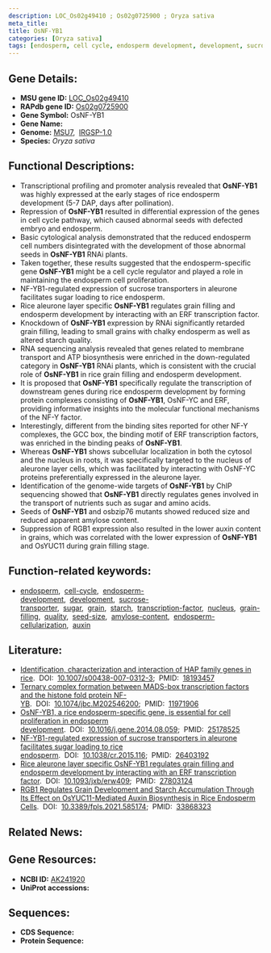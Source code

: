 ```yaml
---
description: LOC_Os02g49410 ; Os02g0725900 ; Oryza sativa
meta_title:
title: OsNF-YB1
categories: [Oryza sativa]
tags: [endosperm, cell cycle, endosperm development, development, sucrose transporter, sugar, grain, starch, transcription factor, nucleus, grain filling, quality, seed size, amylose content, endosperm cellularization, auxin]
---
```


## Gene Details:
- **MSU gene ID:** [LOC_Os02g49410](http://rice.uga.edu/cgi-bin/ORF_infopage.cgi?orf=LOC_Os02g49410)  
- **RAPdb gene ID:** [Os02g0725900](https://rapdb.dna.affrc.go.jp/locus/?name=Os02g0725900)  
- **Gene Symbol:** OsNF-YB1
- **Gene Name:**
- **Genome:**  [MSU7](http://rice.uga.edu/),&nbsp;&nbsp;[IRGSP-1.0](https://rapdb.dna.affrc.go.jp/download/irgsp1.html)
- **Species:** *Oryza sativa*

## Functional Descriptions:
   - Transcriptional profiling and promoter analysis revealed that **OsNF-YB1** was highly expressed at the early stages of rice endosperm development (5-7 DAP, days after pollination).
   - Repression of **OsNF-YB1** resulted in differential expression of the genes in cell cycle pathway, which caused abnormal seeds with defected embryo and endosperm.
   - Basic cytological analysis demonstrated that the reduced endosperm cell numbers disintegrated with the development of those abnormal seeds in **OsNF-YB1** RNAi plants.
   - Taken together, these results suggested that the endosperm-specific gene **OsNF-YB1** might be a cell cycle regulator and played a role in maintaining the endosperm cell proliferation.
   - NF-YB1-regulated expression of sucrose transporters in aleurone facilitates sugar loading to rice endosperm.
   - Rice aleurone layer specific **OsNF-YB1** regulates grain filling and endosperm development by interacting with an ERF transcription factor.
   - Knockdown of **OsNF-YB1** expression by RNAi significantly retarded grain filling, leading to small grains with chalky endosperm as well as altered starch quality.
   - RNA sequencing analysis revealed that genes related to membrane transport and ATP biosynthesis were enriched in the down-regulated category in **OsNF-YB1** RNAi plants, which is consistent with the crucial role of **OsNF-YB1** in rice grain filling and endosperm development.
   - It is proposed that **OsNF-YB1** specifically regulate the transcription of downstream genes during rice endosperm development by forming protein complexes consisting of **OsNF-YB1**, OsNF-YC and ERF, providing informative insights into the molecular functional mechanisms of the NF-Y factor.
   - Interestingly, different from the binding sites reported for other NF-Y complexes, the GCC box, the binding motif of ERF transcription factors, was enriched in the binding peaks of **OsNF-YB1**.
   - Whereas **OsNF-YB1** shows subcellular localization in both the cytosol and the nucleus in roots, it was specifically targeted to the nucleus of aleurone layer cells, which was facilitated by interacting with OsNF-YC proteins preferentially expressed in the aleurone layer.
   - Identification of the genome-wide targets of **OsNF-YB1** by ChIP sequencing showed that **OsNF-YB1** directly regulates genes involved in the transport of nutrients such as sugar and amino acids.
   - Seeds of **OsNF-YB1** and osbzip76 mutants showed reduced size and reduced apparent amylose content.
   - Suppression of RGB1 expression also resulted in the lower auxin content in grains, which was correlated with the lower expression of **OsNF-YB1** and OsYUC11 during grain filling stage.

## Function-related keywords:
   - [endosperm](/tags/endosperm/),&nbsp;&nbsp;[cell-cycle](/tags/cell-cycle/),&nbsp;&nbsp;[endosperm-development](/tags/endosperm-development/),&nbsp;&nbsp;[development](/tags/development/),&nbsp;&nbsp;[sucrose-transporter](/tags/sucrose-transporter/),&nbsp;&nbsp;[sugar](/tags/sugar/),&nbsp;&nbsp;[grain](/tags/grain/),&nbsp;&nbsp;[starch](/tags/starch/),&nbsp;&nbsp;[transcription-factor](/tags/transcription-factor/),&nbsp;&nbsp;[nucleus](/tags/nucleus/),&nbsp;&nbsp;[grain-filling](/tags/grain-filling/),&nbsp;&nbsp;[quality](/tags/quality/),&nbsp;&nbsp;[seed-size](/tags/seed-size/),&nbsp;&nbsp;[amylose-content](/tags/amylose-content/),&nbsp;&nbsp;[endosperm-cellularization](/tags/endosperm-cellularization/),&nbsp;&nbsp;[auxin](/tags/auxin/)

## Literature:
   - [Identification, characterization and interaction of HAP family genes in rice](https://www.doi.org/10.1007/s00438-007-0312-3).&nbsp;&nbsp;DOI:&nbsp;&nbsp;[10.1007/s00438-007-0312-3](https://www.doi.org/10.1007/s00438-007-0312-3);&nbsp;&nbsp;PMID:&nbsp;&nbsp;[18193457](https://pubmed.ncbi.nlm.nih.gov/18193457/)
   - [Ternary complex formation between MADS-box transcription factors and the histone fold protein NF-YB](https://www.doi.org/10.1074/jbc.M202546200).&nbsp;&nbsp;DOI:&nbsp;&nbsp;[10.1074/jbc.M202546200](https://www.doi.org/10.1074/jbc.M202546200);&nbsp;&nbsp;PMID:&nbsp;&nbsp;[11971906](https://pubmed.ncbi.nlm.nih.gov/11971906/)
   - [OsNF-YB1, a rice endosperm-specific gene, is essential for cell proliferation in endosperm development](https://www.doi.org/10.1016/j.gene.2014.08.059).&nbsp;&nbsp;DOI:&nbsp;&nbsp;[10.1016/j.gene.2014.08.059](https://www.doi.org/10.1016/j.gene.2014.08.059);&nbsp;&nbsp;PMID:&nbsp;&nbsp;[25178525](https://pubmed.ncbi.nlm.nih.gov/25178525/)
   - [NF-YB1-regulated expression of sucrose transporters in aleurone facilitates sugar loading to rice endosperm](https://www.doi.org/10.1038/cr.2015.116).&nbsp;&nbsp;DOI:&nbsp;&nbsp;[10.1038/cr.2015.116](https://www.doi.org/10.1038/cr.2015.116);&nbsp;&nbsp;PMID:&nbsp;&nbsp;[26403192](https://pubmed.ncbi.nlm.nih.gov/26403192/)
   - [Rice aleurone layer specific OsNF-YB1 regulates grain filling and endosperm development by interacting with an ERF transcription factor](https://www.doi.org/10.1093/jxb/erw409).&nbsp;&nbsp;DOI:&nbsp;&nbsp;[10.1093/jxb/erw409](https://www.doi.org/10.1093/jxb/erw409);&nbsp;&nbsp;PMID:&nbsp;&nbsp;[27803124](https://pubmed.ncbi.nlm.nih.gov/27803124/)
   - [RGB1 Regulates Grain Development and Starch Accumulation Through Its Effect on OsYUC11-Mediated Auxin Biosynthesis in Rice Endosperm Cells](https://www.doi.org/10.3389/fpls.2021.585174).&nbsp;&nbsp;DOI:&nbsp;&nbsp;[10.3389/fpls.2021.585174](https://www.doi.org/10.3389/fpls.2021.585174);&nbsp;&nbsp;PMID:&nbsp;&nbsp;[33868323](https://pubmed.ncbi.nlm.nih.gov/33868323/)

## Related News:

## Gene Resources:
- **NCBI ID:**  [AK241920](http://www.ncbi.nlm.nih.gov/nuccore/AK241920)
- **UniProt accessions:** [](https://www.uniprot.org/uniprotkb//entry)

## Sequences:
- **CDS Sequence:**
- **Protein Sequence:**
